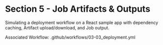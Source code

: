 # Section 5 - Job Artifacts & Outputs

Simulating a deployment workflow on a React sample app with dependency caching, Artifact upload/download, and Job output.

Associated Workflow: .github/workflows/03-03_deployment.yml